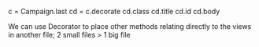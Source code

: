 c = Campaign.last
cd = c.decorate
cd.class
cd.title
cd.id
cd.body

We can use Decorator to place other methods relating directly to the views in another file; 2 small files > 1 big file
